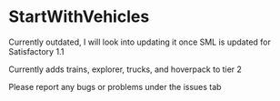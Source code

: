 # StartWithVehicles

Currently outdated, I will look into updating it once SML is updated for Satisfactory 1.1

Currently adds trains, explorer, trucks, and hoverpack to tier 2 

Please report any bugs or problems under the issues tab
